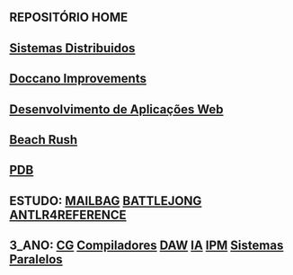 ## REPOSITÓRIO HOME
## [Sistemas Distribuidos](https://github.com/kaiser76936/SD.git)
## [Doccano Improvements](https://github.com/Nickurama/doccano.git) 
## [Desenvolvimento de Aplicações Web](https://github.com/kaiser76936/Desenvolvimento_de_Aplicacoes_Web.git)
## [Beach Rush](https://github.com/AfonsoNG03/ProjetoCG.git) 
## [PDB](https://github.com/kaiser76936/PDB.git)
## ESTUDO: [MAILBAG](https://github.com/kaiser76936/Mailbag.git)  [BATTLEJONG](https://github.com/kaiser76936/BattleJong.git) [ANTLR4REFERENCE](https://github.com/lukekras/def-antlr4-ref-code.git)
## 3_ANO: [CG](https://github.com/kaiser76936/CG.git) [Compiladores](https://github.com/kaiser76936/Compiladores.git) [DAW](https://github.com/kaiser76936/DAW.git) [IA](https://github.com/kaiser76936/IA.git) [IPM](https://github.com/kaiser76936/IPM.git) [Sistemas Paralelos](https://github.com/kaiser76936/Sistemas-Paralelos.git) 
